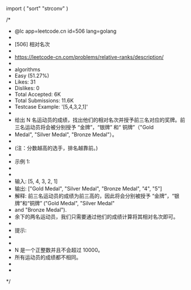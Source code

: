import (
	"sort"
	"strconv"
)

/*
 * @lc app=leetcode.cn id=506 lang=golang
 *
 * [506] 相对名次
 *
 * https://leetcode-cn.com/problems/relative-ranks/description/
 *
 * algorithms
 * Easy (51.27%)
 * Likes:    31
 * Dislikes: 0
 * Total Accepted:    6K
 * Total Submissions: 11.6K
 * Testcase Example:  '[5,4,3,2,1]'
 *
 * 给出 N 名运动员的成绩，找出他们的相对名次并授予前三名对应的奖牌。前三名运动员将会被分别授予 “金牌”，“银牌” 和“ 铜牌”（"Gold
 * Medal", "Silver Medal", "Bronze Medal"）。
 *
 * (注：分数越高的选手，排名越靠前。)
 *
 * 示例 1:
 *
 *
 * 输入: [5, 4, 3, 2, 1]
 * 输出: ["Gold Medal", "Silver Medal", "Bronze Medal", "4", "5"]
 * 解释: 前三名运动员的成绩为前三高的，因此将会分别被授予 “金牌”，“银牌”和“铜牌” ("Gold Medal", "Silver Medal"
 * and "Bronze Medal").
 * 余下的两名运动员，我们只需要通过他们的成绩计算将其相对名次即可。
 *
 * 提示:
 *
 *
 * N 是一个正整数并且不会超过 10000。
 * 所有运动员的成绩都不相同。
 *
 *
 */